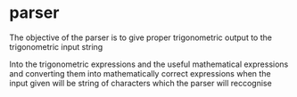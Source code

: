 # parser
The objective of the parser is to give proper trigonometric output to the trigonometric input string 


Into the trigonometric expressions and the useful mathematical expressions and converting them into mathematically correct expressions when the input given will be string of characters which the parser will reccognise
